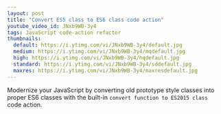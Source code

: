 ```yaml
---
layout: post
title: "Convert ES5 class to ES6 class code action"
youtube_video_id: JNxb9WB-3y4
tags: JavaScript code-action refactor
thumbnails:
  default: https://i.ytimg.com/vi/JNxb9WB-3y4/default.jpg
  medium: https://i.ytimg.com/vi/JNxb9WB-3y4/mqdefault.jpg
  high: https://i.ytimg.com/vi/JNxb9WB-3y4/hqdefault.jpg
  standard: https://i.ytimg.com/vi/JNxb9WB-3y4/sddefault.jpg
  maxres: https://i.ytimg.com/vi/JNxb9WB-3y4/maxresdefault.jpg
---
```


Modernize your JavaScript by converting old prototype style classes into proper ES6 classes with the built-in `convert function to ES2015 class` code action.
